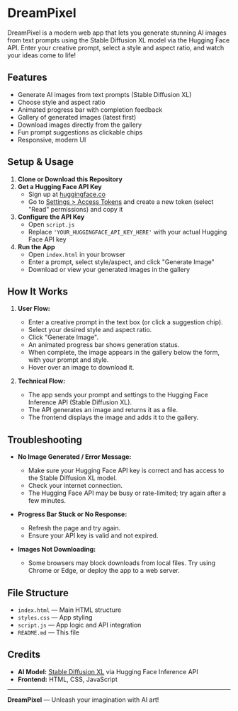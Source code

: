 # DreamPixel

DreamPixel is a modern web app that lets you generate stunning AI images from text prompts using the Stable Diffusion XL model via the Hugging Face API. Enter your creative prompt, select a style and aspect ratio, and watch your ideas come to life!

## Features
- Generate AI images from text prompts (Stable Diffusion XL)
- Choose style and aspect ratio
- Animated progress bar with completion feedback
- Gallery of generated images (latest first)
- Download images directly from the gallery
- Fun prompt suggestions as clickable chips
- Responsive, modern UI

## Setup & Usage

1. **Clone or Download this Repository**
2. **Get a Hugging Face API Key**
   - Sign up at [huggingface.co](https://huggingface.co/)
   - Go to [Settings > Access Tokens](https://huggingface.co/settings/tokens) and create a new token (select "Read" permissions) and copy it
3. **Configure the API Key**
   - Open `script.js`
   - Replace `'YOUR_HUGGINGFACE_API_KEY_HERE'` with your actual Hugging Face API key
4. **Run the App**
   - Open `index.html` in your browser
   - Enter a prompt, select style/aspect, and click "Generate Image"
   - Download or view your generated images in the gallery

## How It Works

1. **User Flow:**
   - Enter a creative prompt in the text box (or click a suggestion chip).
   - Select your desired style and aspect ratio.
   - Click "Generate Image".
   - An animated progress bar shows generation status.
   - When complete, the image appears in the gallery below the form, with your prompt and style.
   - Hover over an image to download it.

2. **Technical Flow:**
   - The app sends your prompt and settings to the Hugging Face Inference API (Stable Diffusion XL).
   - The API generates an image and returns it as a file.
   - The frontend displays the image and adds it to the gallery.

## Troubleshooting

- **No Image Generated / Error Message:**
  - Make sure your Hugging Face API key is correct and has access to the Stable Diffusion XL model.
  - Check your internet connection.
  - The Hugging Face API may be busy or rate-limited; try again after a few minutes.

- **Progress Bar Stuck or No Response:**
  - Refresh the page and try again.
  - Ensure your API key is valid and not expired.

- **Images Not Downloading:**
  - Some browsers may block downloads from local files. Try using Chrome or Edge, or deploy the app to a web server.


## File Structure
- `index.html` — Main HTML structure
- `styles.css` — App styling
- `script.js` — App logic and API integration
- `README.md` — This file

## Credits
- **AI Model:** [Stable Diffusion XL](https://huggingface.co/stabilityai/stable-diffusion-xl-base-1.0) via Hugging Face Inference API
- **Frontend:** HTML, CSS, JavaScript


---

**DreamPixel** — Unleash your imagination with AI art! 